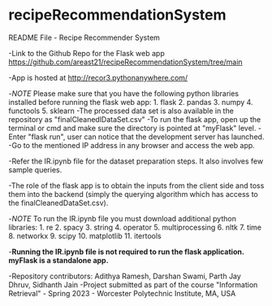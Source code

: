 # recipeRecommendationSystem
README File - Recipe Recommender System

-Link to the Github Repo for the Flask web app
	https://github.com/areast21/recipeRecommendationSystem/tree/main
	
-App is hosted at 
    http://recor3.pythonanywhere.com/

-*NOTE* Please make sure that you have the following python libraries installed before running the flask web app:
	1. flask
	2. pandas
	3. numpy
	4. functools
	5. sklearn
-The processed data set is also available in the repository as "finalCleanedlDataSet.csv"
-To run the flask app, open up the terminal or cmd and make sure the directory is pointed at "myFlask" level.
-Enter "flask run", user can notice that the development server has launched.
-Go to the mentioned IP address in any browser and access the web app.

-Refer the IR.ipynb file for the dataset preparation steps. It also involves few sample queries.

-The role of the flask app is to obtain the inputs from the client side and toss them into the backend (simply the querying algorithm which has access to the finalCleanedDataSet.csv).

-*NOTE* To run the IR.ipynb file you must download additional python libraries:
    1. re
    2. spacy
    3. string
    4. operator
    5. multiprocessing
    6. nltk
    7. time
    8. networkx
    9. scipy
    10. matplotlib
    11. itertools

-****Running the IR.ipynb file is not required to run the flask application. myFlask is a standalone app.****

-Repository contributors: Adithya Ramesh, Darshan Swami, Parth Jay Dhruv, Sidhanth Jain
-Project submitted as part of the course "Information Retrieval" - Spring 2023 - Worcester Polytechnic Institute, MA, USA
